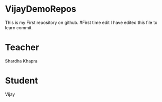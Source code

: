 # VijayDemoRepos
This is my First repository on github.
#First time edit
I have edited this file to learn commit.

# Teacher
Shardha Khapra
# Student
Vijay
